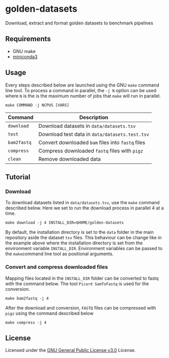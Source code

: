 # golden-datasets

Download, extract and format golden datasets to benchmark pipelines

## Requirements

* GNU make
* [miniconda3](https://docs.conda.io/en/latest/miniconda.html)

## Usage

Every steps described below are launched using the  GNU `make` command line tool. To process a command in parallel, the `-j N` option can be used where `N` is the is the maximum number of jobs that `make` will run in parallel.

```shell
make COMMAND -j NCPUS [VARS]
```

| Command | Description |
| --- | --- |
|`download`| Download datasets in `data/datasets.tsv` |
|`test`| Download test data in `data/datasets.test.tsv` |
|`bam2fastq`| Convert downloaded `bam` files into `fastq` files |
|`compress`| Compress downloaded `fastq` files with `pigz` |
|`clean`| Remove downloaded data |

## Tutorial

### Download

To download datasets listed in `data/datasets.tsv`, use the `make` command described below. Here we set to run the download process in parallel 4 at a time.

```shell
make download -j 4 INSTALL_DIR=$HOME/golden-datasets
```

By default, the installation directory is set to the `data` folder in the main repository aside the dataset `tsv` files. This behaviour can be change like in the example above where the installation directory is set from the environment variable `INSTALL_DIR`. Environment variables can be passed to the `make`command line tool as positional arguments. 

### Convert and compress downloaded files

Mapping files located in the `INSTALL_DIR` folder can be converted to fastq with the command below. The tool `Picard SamToFastq` is used for the conversion.

```shell
make bam2fastq -j 4
```

After the download and conversion, `FASTQ` files can be compressed with `pigz` using the command described below

```shell
make compress -j 4
```

## License

Licensed under the
[GNU General Public License v3.0](https://github.com/EUCANCan/golden-datasets/blob/master/LICENSE) License.
